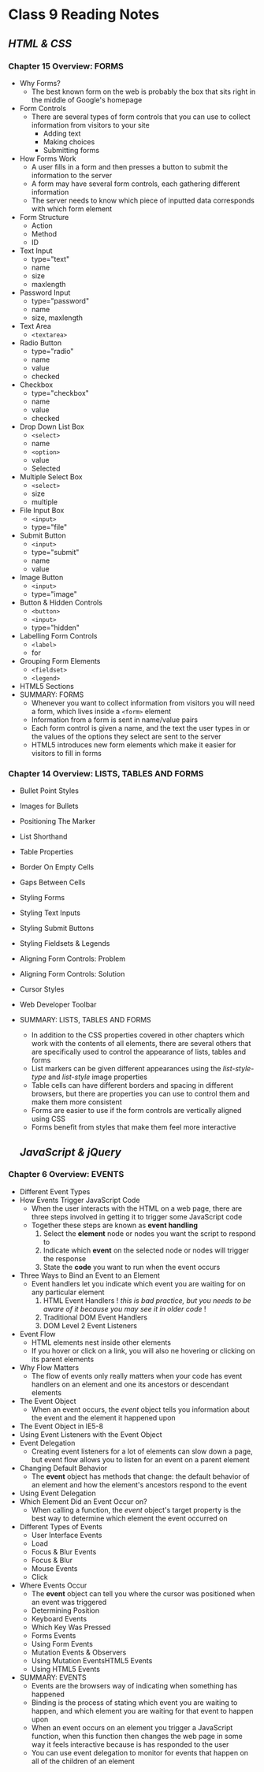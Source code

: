 # **Class 9 Reading Notes**

## *HTML & CSS*

### Chapter 15 Overview: FORMS
- Why Forms?
  * The best known form on the web is probably the box that sits right in the middle of Google's homepage
- Form Controls
  * There are several types of form controls that you can use to collect information from visitors to your site
    * Adding text
    * Making choices
    * Submitting forms
- How Forms Work
  * A user fills in a form and then presses a button to submit the information to the server
  * A form may have several form controls, each gathering different information
  * The server needs to know which piece of inputted data corresponds with which form element
- Form Structure
  * Action
  * Method
  * ID
- Text Input
  * type="text"
  * name
  * size
  * maxlength
- Password Input
  * type="password"
  * name
  * size, maxlength
- Text Area
  * `<textarea>`
- Radio Button
  * type="radio"
  * name
  * value
  * checked
- Checkbox
  * type="checkbox"
  * name
  * value
  * checked
- Drop Down List Box
  * `<select>`
  * name
  * `<option>`
  * value
  * Selected
- Multiple Select Box
  * `<select>`
  * size
  * multiple
- File Input Box
  * `<input>`
  * type="file"
- Submit Button
  * `<input>`
  * type="submit"
  * name
  * value
- Image Button
  * `<input>`
  * type="image"
- Button & Hidden Controls
  * `<button>`
  * `<input>`
  * type="hidden"
- Labelling Form Controls
  * `<label>`
  * for
- Grouping Form Elements
  * `<fieldset>`
  * `<legend>`
- HTML5 Sections
- SUMMARY: FORMS
  * Whenever you want to collect information from visitors you will need a form, which lives inside a `<form>` element
  * Information from a form is sent in name/value pairs
  * Each form control is given a name, and the text the user types in or the values of the options they select are sent to the server
  * HTML5 introduces new form elements which make it easier for visitors to fill in forms

### Chapter 14 Overview: LISTS, TABLES AND FORMS
- Bullet Point Styles
- Images for Bullets
- Positioning The Marker
- List Shorthand
- Table Properties
- Border On Empty Cells
- Gaps Between Cells
- Styling Forms
- Styling Text Inputs
- Styling Submit Buttons
- Styling Fieldsets & Legends
- Aligning Form Controls: Problem
- Aligning Form Controls: Solution
- Cursor Styles
- Web Developer Toolbar
- SUMMARY: LISTS, TABLES AND FORMS
  * In addition to the CSS properties covered in other chapters which work with the contents of all elements, there are several others that are specifically used to control the appearance of lists, tables and forms
  * List markers can be given different appearances using the *list-style-type* and *list-style* image properties
  * Table cells can have different borders and spacing in different browsers, but there are properties you can use to control them and make them more consistent
  * Forms are easier to use if the form controls are vertically aligned using CSS
  * Forms benefit from styles that make them feel more interactive

  ## *JavaScript & jQuery*

### Chapter 6 Overview: EVENTS
- Different Event Types
- How Events Trigger JavaScript Code
  * When the user interacts with the HTML on a web page, there are three steps involved in getting it to trigger some JavaScript code
  * Together these steps are known as **event handling**
    1. Select the **element** node or nodes you want the script to respond to
    2. Indicate which **event** on the selected node or nodes will trigger the response
    3. State the **code** you want to run when the event occurs
- Three Ways to Bind an Event to an Element
  * Event handlers let you indicate which event you are waiting for on any particular element
    1. HTML Event Handlers ! *this is bad practice, but you needs to be aware of it because you may see it in older code* !
    2. Traditional DOM Event Handlers
    3. DOM Level 2 Event Listeners
- Event Flow
  * HTML elements nest inside other elements
  * If you hover or click on a link, you will also ne hovering or clicking on its parent elements
- Why Flow Matters
  * The flow of events only really matters when your code has event handlers on an element and one its ancestors or descendant elements
- The Event Object
  * When an event occurs, the *event* object tells you information about the event and the element it happened upon
- The Event Object in IE5-8
- Using Event Listeners with the Event Object
- Event Delegation
  * Creating event listeners for a lot of elements can slow down a page, but event flow allows you to listen for an event on a parent element
- Changing Default Behavior
  * The **event** object has methods that change: the default behavior of an element and how the element's ancestors respond to the event
- Using Event Delegation
- Which Element Did an Event Occur on?
  * When calling a function, the *event* object's target property is the best way to determine which element the event occurred on
- Different Types of Events
  * User Interface Events
  * Load
  * Focus & Blur Events
  * Focus & Blur
  * Mouse Events
  * Click
- Where Events Occur
  * The **event** object can tell you where the cursor was positioned when an event was triggered
  * Determining Position
  * Keyboard Events
  * Which Key Was Pressed
  * Forms Events
  * Using Form Events
  * Mutation Events & Observers
  * Using Mutation EventsHTML5 Events
  * Using HTML5 Events
- SUMMARY: EVENTS
  * Events are the browsers way of indicating when something has happened
  * Binding is the process of stating which event you are waiting to happen, and which element you are waiting for that event to happen upon
  * When an event occurs on an element you trigger a JavaScript function, when this function then changes the web page in some way it feels interactive because is has responded to the user
  * You can use event delegation to monitor for events that happen on all of the children of an element